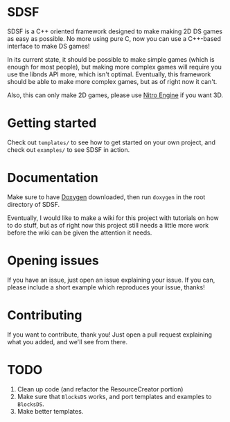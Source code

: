 # SDSF

SDSF is a C++ oriented framework designed to make making 2D DS games as easy as possible. No more using pure C, now you can use a C++-based interface to make DS games!

In its current state, it should be possible to make simple games (which is enough for most people), but making more complex games will require you use the libnds API more, which isn't optimal. Eventually, this framework should be able to make more complex games, but as of right now it can't.

Also, this can only make 2D games, please use [Nitro Engine](https://github.com/AntonioND/nitro-engine) if you want 3D.

# Getting started

Check out `templates/` to see how to get started on your own project, and check out `examples/` to see SDSF in action.

# Documentation

Make sure to have [Doxygen](https://www.doxygen.nl/download.html) downloaded, then run `doxygen` in the root directory of SDSF.

Eventually, I would like to make a wiki for this project with tutorials on how to do stuff, but as of right now this project still needs a little more work before the wiki can be given the attention it needs. 

# Opening issues

If you have an issue, just open an issue explaining your issue. If you can, please include a short example which reproduces your issue, thanks!

# Contributing

If you want to contribute, thank you! Just open a pull request explaining what you added, and we'll see from there.

# TODO
1. Clean up code (and refactor the ResourceCreator portion)
2. Make sure that `BlocksDS` works, and port templates and examples to `BlocksDS`.
3. Make better templates.